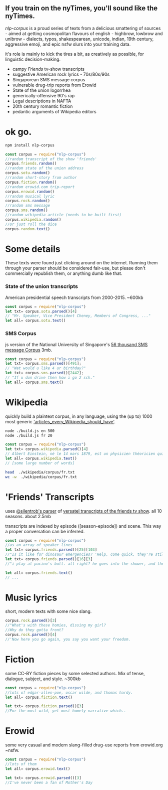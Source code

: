 ## If you train on the nyTimes, you'll sound like the nyTimes.
*nlp-corpus* is a proud series of texts from a delicious smattering of sources - aimed at getting cosmopolitan flavours of english - highbrow, lowbrow and unibrow -
dialects, typos, shakespearean, unicode, indian, 19th century, aggressive emoji, and epic nsfw slurs into your training data.

it's role is mainly to kick the tires a bit, as creatively as possible, for linguistic decision-making.

* campy *Friends* tv-show transcripts
* suggestive American rock lyrics - 70s/80s/90s
* Singaporean SMS message corpus
* vulnerable drug-trip reports from Erowid
* State of the union logorrhea
* generically-offensive 90's rap
* Legal descriptions in NAFTA
* 20th century romantic fiction
* pedantic arguments of Wikipedia editors

# ok go.
```bash
npm install nlp-corpus
```
```javascript
const corpus = require("nlp-corpus")
//random transcript of the show 'friends'
corpus.friends.random()
//random state of the union address
corpus.sotu.random()
//random short-story from author
corpus.fiction.random()
//random erowid.com trip-report
corpus.erowid.random()
//random musical lyric
corpus.rock.random()
//random sms message
corpus.sms.random()
//random wikipedia article (needs to be built first)
corpus.wikipedia.random()
//or just roll the dice
corpus.random.text()
```

# Some details
These texts were found just clicking around on the internet.
Running them through your parser should be considered fair-use, but please don't commercially republish them, or anything dumb like that.

### State of the union transcripts
American presidential speech transcripts from 2000-2015. ~600kb
```javascript
const corpus = require("nlp-corpus")
let txt= corpus.sotu.parsed()[4]
// "Mr. Speaker, Vice President Cheney, Members of Congress, ..."
let all= corpus.sotu.text()
```

### SMS Corpus
js version of the National University of Singapore's [56 thousand SMS message  Corpus](http://wing.comp.nus.edu.sg:8080/SMSCorpus/overview.jsp) 3mb.

```javascript
const corpus = require("nlp-corpus")
let txt= corpus.sms.parsed()[491];
// "Wat would u like 4 ur birthday?"
let txt= corpus.sms.parsed()[2442];
// "If u dun drive then how i go 2 sch."
let all= corpus.sms.text()
```

# Wikipedia
quickly build a plaintext corpus, in any language, using the (up to) 1000 most generic ['articles_every_Wikipedia_should_have'](https://meta.wikimedia.org/wiki/List_of_articles_every_Wikipedia_should_have).
```bash
node ./build.js en 500
node ./build.js fr 20
```
```javascript
const corpus = require("nlp-corpus")
let txt= corpus.wikipedia.parsed()[4]
// Albert Einstein, né le 14 mars 1879, est un physicien théoricien qui fut...
let all= corpus.wikipedia.text()
// [some large number of words]
```
```bash
head  ./wikipedia/corpus/fr.txt
wc -w  ./wikipedia/corpus/fr.txt
```

# 'Friends' Transcripts
uses [@silentrob's parser](https://github.com/silentrob/superscript-friends) of [versatel transcripts of the friends tv show](http://home.versatel.nl/friendspic0102/). all 10 seasons. about 2.5mb

transcripts are indexed by episode ([season-episode]) and scene. This way a proper conversation can be inferred.
```javascript
const corpus = require("nlp-corpus")
//as an array of speaker lines
let txt= corpus.friends.parsed()[25][103]
//"Is it like for dinosaur emergencies? 'Help, come quick, they're still extinct.'"
let txt= corpus.friends.parsed()[16][3]
//"i play al pacino's butt. all right? he goes into the shower, and then- i'm his butt..."

let all= corpus.friends.text()
// ...
```
# Music lyrics
short, modern texts with some nice slang.
```javascript
corpus.rock.parsed()[3]
//"What's with these homies, dissing my girl?
//Why do they gotta front?
corpus.rock.parsed()[4]
//'Now here you go again, you say you want your freedom.

```

# Fiction
some CC-BY fiction pieces by some selected authors. Mix of tense, dialogue, subject, and style. ~300kb
```javascript
const corpus = require("nlp-corpus")
//lots of edgar-allen-poe, oscar wilde, and thomas hardy.
let all= corpus.fiction.text()

let txt= corpus.fiction.parsed()[3]
//For the most wild, yet most homely narrative which..
```

# Erowid
some very casual and modern slang-filled drug-use reports from erowid.org ~nsfw.
```javascript
const corpus = require("nlp-corpus")
//lots of them
let all= corpus.erowid.text()

let txt= corpus.erowid.parsed()[3]
//I've never been a fan of Mother's Day
```

